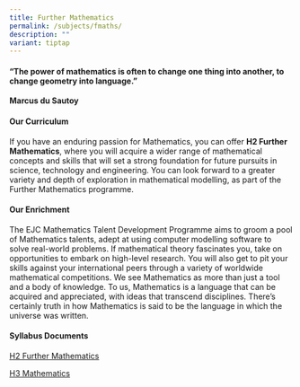 ```yaml
---
title: Further Mathematics
permalink: /subjects/fmaths/
description: ""
variant: tiptap
---
```

<h4>“The power of mathematics is often to change one thing into another, to change geometry into language.”</h4>
<p><strong>Marcus du Sautoy</strong>
</p>
<h4><strong>Our Curriculum</strong></h4>
<p>If you have an enduring passion for Mathematics, you can offer <strong>H2 Further Mathematics</strong>,
where you will acquire a wider range of mathematical concepts and skills
that will set a strong foundation for future pursuits in science, technology
and engineering. You can look forward to a greater variety and depth of
exploration in mathematical modelling, as part of the Further Mathematics
programme.</p>
<h4><strong>Our Enrichment</strong></h4>
<p>The EJC Mathematics Talent Development Programme aims to groom a pool
of Mathematics talents, adept at using computer modelling software to solve
real-world problems. If mathematical theory fascinates you, take on opportunities
to embark on high-level research. You will also get to pit your skills
against your international peers through a variety of worldwide mathematical
competitions. We see Mathematics as more than just a tool and a body of
knowledge. To us, Mathematics is a language that can be acquired and appreciated,
with ideas that transcend disciplines. There’s certainly truth in how Mathematics
is said to be the language in which the universe was written.</p>
<h4><strong>Syllabus Documents</strong></h4>
<p><a href="https://www.seab.gov.sg/docs/default-source/national-examinations/syllabus/alevel/2025-a-level-syllabus/9649_y25_sy.pdf" rel="noopener noreferrer nofollow" target="_blank">H2 Further Mathematics</a>
</p>
<p><a href="https://www.seab.gov.sg/docs/default-source/national-examinations/syllabus/alevel/2025-a-level-syllabus/9820_y25_sy.pdf" rel="noopener noreferrer nofollow" target="_blank">H3 Mathematics</a>
</p>